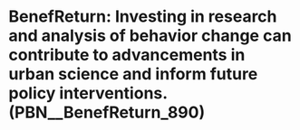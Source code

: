 # BenefReturn: __Investing in research and analysis of behavior change can contribute to advancements in urban science and inform future policy interventions.__ (PBN__BenefReturn_890)


